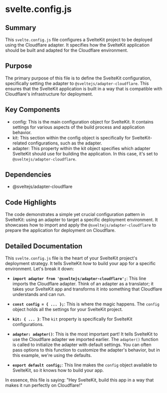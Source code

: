 # svelte.config.js

## Summary
This `svelte.config.js` file configures a SvelteKit project to be deployed using the Cloudflare adapter. It specifies how the SvelteKit application should be built and adapted for the Cloudflare environment.

## Purpose
The primary purpose of this file is to define the SvelteKit configuration, specifically setting the adapter to `@sveltejs/adapter-cloudflare`. This ensures that the SvelteKit application is built in a way that is compatible with Cloudflare's infrastructure for deployment.

## Key Components
- config: This is the main configuration object for SvelteKit. It contains settings for various aspects of the build process and application behavior.
- kit: This section within the config object is specifically for SvelteKit-related configurations, such as the adapter.
- adapter: This property within the kit object specifies which adapter SvelteKit should use for building the application. In this case, it's set to `@sveltejs/adapter-cloudflare`.

## Dependencies
- @sveltejs/adapter-cloudflare

## Code Highlights
The code demonstrates a simple yet crucial configuration pattern in SvelteKit: using an adapter to target a specific deployment environment. It showcases how to import and apply the `@sveltejs/adapter-cloudflare` to prepare the application for deployment on Cloudflare.

## Detailed Documentation
This `svelte.config.js` file is the heart of your SvelteKit project's deployment strategy. It tells SvelteKit *how* to build your app for a specific environment. Let's break it down:

*   **`import adapter from '@sveltejs/adapter-cloudflare';`**: This line imports the Cloudflare adapter. Think of an adapter as a translator; it takes your SvelteKit app and transforms it into something that Cloudflare understands and can run.

*   **`const config = { ... };`**: This is where the magic happens. The `config` object holds all the settings for your SvelteKit project.

*   **`kit: { ... }`**: The `kit` property is specifically for SvelteKit configurations.

*   **`adapter: adapter()`**:  This is the most important part! It tells SvelteKit to use the Cloudflare adapter we imported earlier. The `adapter()` function is called to initialize the adapter with default settings. You can often pass options to this function to customize the adapter's behavior, but in this example, we're using the defaults.

*   **`export default config;`**: This line makes the `config` object available to SvelteKit, so it knows how to build your app.

In essence, this file is saying: "Hey SvelteKit, build this app in a way that makes it run perfectly on Cloudflare!"
